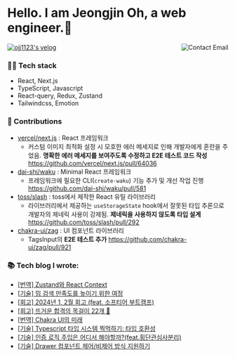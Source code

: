 # Hello. I am Jeongjin Oh, a web engineer.👋

<a href="mailto:rojay.developer@gmail.com"> 
  <img align="right" src="http://img.shields.io/badge/-contact-9cf?style=social&amp;logo=Minutemailer&amp" alt="Contact Email">
</a>

[![ojj1123's velog](https://velog-readme-stats.vercel.app/api/badge?name=velog)](https://velog.io/@ojj1123)

### 🧑‍💻 Tech stack
- React, Next.js
- TypeScript, Javascript
- React-query, Redux, Zustand
- Tailwindcss, Emotion

### 🙌 Contributions
- [vercel/next.js](https://github.com/vercel/next.js/issues?q=involves:ojj1123) : React 프레임워크
    - 커스텀 이미지 최적화 설정 시 모호한 에러 메세지로 인해 개발자에게 혼란을 주었음. **명확한 에러 메세지를 보여주도록 수정하고 E2E 테스트 코드 작성** https://github.com/vercel/next.js/pull/64036
- [dai-shi/waku](https://github.com/dai-shi/waku/issues?q=involves:ojj1123) : Minimal React 프레임워크
    - 프레임워크에 필요한 CLI(`create-waku`) 기능 추가 및 개선 작업 진행 https://github.com/dai-shi/waku/pull/581
- [toss/slash](https://github.com/toss/slash/issues?q=involves:ojj1123) : toss에서 제작한 React 유틸 라이브러리
    - 라이브러리에서 제공하는 `useStorageState` hook에서 잘못된 타입 추론으로 개발자의 제네릭 사용이 강제됨. **제네릭을 사용하지 않도록 타입 설계** https://github.com/toss/slash/pull/292
- [chakra-ui/zag](https://github.com/chakra-ui/zag/pulls?q=involves:ojj1123) : UI 컴포넌트 라이브러리
    - TagsInput의 **E2E 테스트 추가** https://github.com/chakra-ui/zag/pull/921

### 📚 Tech blog I wrote:
- [[번역] Zustand와 React Context](https://velog.io/@ojj1123/zustand-and-react-context)
- [[기술] 밈 검색 만족도를 높이기 위한 여정](https://velog.io/@ojj1123/how-to-improve-meme-search-ux)
- [[회고] 2024년 1, 2월 회고 (feat. 소프티어 부트캠프)](https://velog.io/@ojj1123/jan-and-feb-2024-review)
- [[회고] 뜨거운 합격의 목걸이 22개 🏅](https://velog.io/@ojj1123/2023-retrospect)
- [[번역] Chakra UI의 미래](https://velog.io/@ojj1123/the-future-of-chakra-ui)
- [[기술] Typescript 타입 시스템 찍먹하기: 타입 호환성](https://velog.io/@ojj1123/about-type-compatibility)
- [[기술] 인증 로직 주입은 어디서 해야할까?(feat.횡단관심사분리)](https://velog.io/@ojj1123/where-should-i-inject-the-authentication-logic)
- [[기술] Drawer 컴포넌트 제어/비제어 방식 지원하기](https://velog.io/@ojj1123/how-to-design-a-drawer-component)
